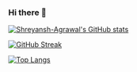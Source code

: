 ### Hi there 👋

[![Shreyansh-Agrawal's GitHub stats](https://github-readme-stats.vercel.app/api?username=Shreyansh-Agrawal&theme=onedark )](https://github.com/Shreyansh-Agrawal/github-readme-stats)

[![GitHub Streak](https://github-readme-streak-stats.herokuapp.com?user=Shreyansh-Agrawal&theme=onedark)](https://git.io/streak-stats)


[![Top Langs](https://github-readme-stats.vercel.app/api/top-langs/?username=Shreyansh-Agrawal&layout=compact&theme=onedark)](https://github.com/Shreyansh-Agrawal/github-readme-stats)
